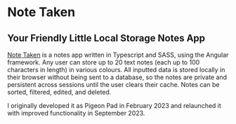 # Note Taken
## Your Friendly Little Local Storage Notes App

[Note Taken](https://danateagle.com/notes) is a notes app written in Typescript and SASS, using the Angular framework. Any user can store up to 20 text notes (each up to 100 characters in length) in various colours. All inputted data is stored locally in their browser without being sent to a database, so the notes are private and persistent across sessions until the user clears their cache. Notes can be sorted, filtered, edited, and deleted.

I originally developed it as Pigeon Pad in February 2023 and relaunched it with improved functionality in September 2023.